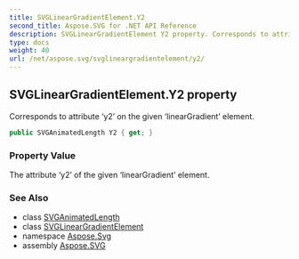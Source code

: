 ```yaml
---
title: SVGLinearGradientElement.Y2
second_title: Aspose.SVG for .NET API Reference
description: SVGLinearGradientElement Y2 property. Corresponds to attribute y2 on the given linearGradient element
type: docs
weight: 40
url: /net/aspose.svg/svglineargradientelement/y2/
---
```

## SVGLinearGradientElement.Y2 property

Corresponds to attribute ‘y2’ on the given ‘linearGradient’ element.

```csharp
public SVGAnimatedLength Y2 { get; }
```

### Property Value

The attribute ‘y2’ of the given ‘linearGradient’ element.

### See Also

* class [SVGAnimatedLength](../../../aspose.svg.datatypes/svganimatedlength/)
* class [SVGLinearGradientElement](../)
* namespace [Aspose.Svg](../../../aspose.svg/)
* assembly [Aspose.SVG](../../../)
